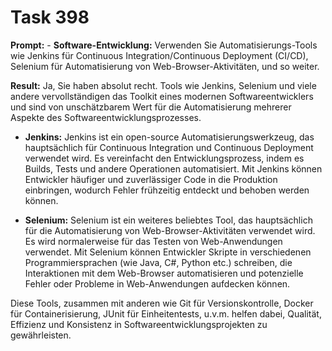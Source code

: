 # Task 398

**Prompt:** - **Software-Entwicklung:** Verwenden Sie Automatisierungs-Tools wie Jenkins für Continuous Integration/Continuous Deployment (CI/CD), Selenium für Automatisierung von Web-Browser-Aktivitäten, und so weiter.

**Result:**
Ja, Sie haben absolut recht. Tools wie Jenkins, Selenium und viele andere vervollständigen das Toolkit eines modernen Softwareentwicklers und sind von unschätzbarem Wert für die Automatisierung mehrerer Aspekte des Softwareentwicklungsprozesses.

- **Jenkins:** Jenkins ist ein open-source Automatisierungswerkzeug, das hauptsächlich für Continuous Integration und Continuous Deployment verwendet wird. Es vereinfacht den Entwicklungsprozess, indem es Builds, Tests und andere Operationen automatisiert. Mit Jenkins können Entwickler häufiger und zuverlässiger Code in die Produktion einbringen, wodurch Fehler frühzeitig entdeckt und behoben werden können.

- **Selenium:** Selenium ist ein weiteres beliebtes Tool, das hauptsächlich für die Automatisierung von Web-Browser-Aktivitäten verwendet wird. Es wird normalerweise für das Testen von Web-Anwendungen verwendet. Mit Selenium können Entwickler Skripte in verschiedenen Programmiersprachen (wie Java, C#, Python etc.) schreiben, die Interaktionen mit dem Web-Browser automatisieren und potenzielle Fehler oder Probleme in Web-Anwendungen aufdecken können.

Diese Tools, zusammen mit anderen wie Git für Versionskontrolle, Docker für Containerisierung, JUnit für Einheitentests, u.v.m. helfen dabei, Qualität, Effizienz und Konsistenz in Softwareentwicklungsprojekten zu gewährleisten.
